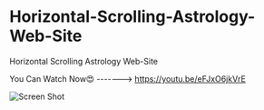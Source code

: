 # Horizontal-Scrolling-Astrology-Web-Site
Horizontal Scrolling Astrology Web-Site


You Can Watch Now😍  ------->   https://youtu.be/eFJxO6jkVrE

![Screen Shot](https://user-images.githubusercontent.com/87580847/217857388-016999ce-8e81-4f99-9ef9-2500b3cfbc69.png)
